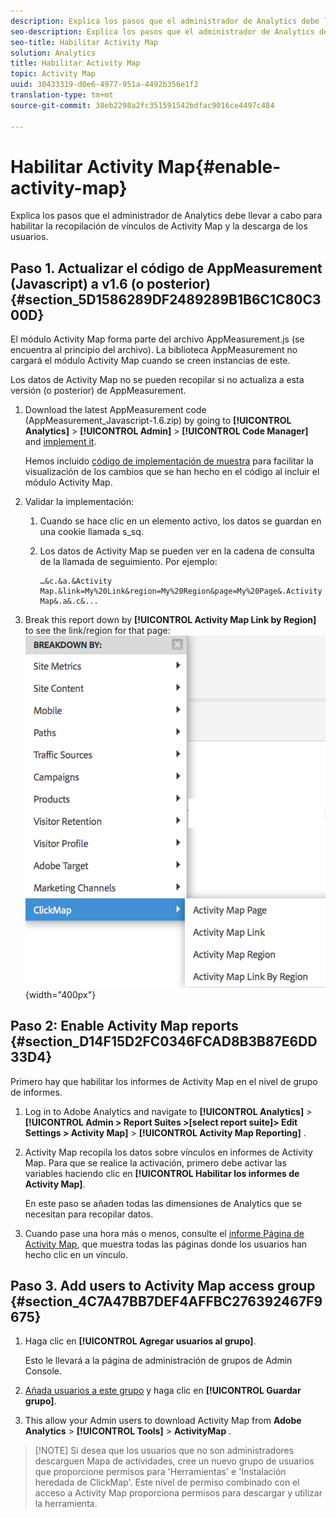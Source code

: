 ```yaml
---
description: Explica los pasos que el administrador de Analytics debe llevar a cabo para habilitar la recopilación de vínculos de Activity Map y la descarga de los usuarios.
seo-description: Explica los pasos que el administrador de Analytics debe llevar a cabo para habilitar la recopilación de vínculos de Activity Map y la descarga de los usuarios.
seo-title: Habilitar Activity Map
solution: Analytics
title: Habilitar Activity Map
topic: Activity Map
uuid: 30433319-d0e6-4977-951a-4492b356e1f2
translation-type: tm+mt
source-git-commit: 38eb2298a2fc351591542bdfac9016ce4497c484

---
```



# Habilitar Activity Map{#enable-activity-map}

Explica los pasos que el administrador de Analytics debe llevar a cabo para habilitar la recopilación de vínculos de Activity Map y la descarga de los usuarios.

## Paso 1. Actualizar el código de AppMeasurement (Javascript) a v1.6 (o posterior) {#section_5D1586289DF2489289B1B6C1C80C300D}

El módulo Activity Map forma parte del archivo AppMeasurement.js (se encuentra al principio del archivo). La biblioteca AppMeasurement no cargará el módulo Activity Map cuando se creen instancias de este.

Los datos de Activity Map no se pueden recopilar si no actualiza a esta versión (o posterior) de AppMeasurement.

1. Download the latest AppMeasurement code (AppMeasurement_Javascript-1.6.zip) by going to  **[!UICONTROL Analytics]** &gt; **[!UICONTROL Admin]** &gt; **[!UICONTROL Code Manager]** and [implement it](https://marketing.adobe.com/resources/help/en_US/sc/implement/js_implementation.html).

   Hemos incluido [código de implementación de muestra](../../../../analyze/activity-map/activitymap-getting-started/activitymap-getting-started-admins/activitymap-sample-implementation-code.md#concept_EC27DA8A62F5411EBED51284CB7E1734) para facilitar la visualización de los cambios que se han hecho en el código al incluir el módulo Activity Map.

1. Validar la implementación:

   1. Cuando se hace clic en un elemento activo, los datos se guardan en una cookie llamada s_sq.
   1. Los datos de Activity Map se pueden ver en la cadena de consulta de la llamada de seguimiento. Por ejemplo:

      ```
      …&c.&a.&Activity Map.&link=My%20Link&region=My%20Region&page=My%20Page&.Activity Map&.a&.c&...
      ```

1. Break this report down by **[!UICONTROL Activity Map Link by Region]** to see the link/region for that page:  ![](assets/am_breakdown.png){width="400px"}

## Paso 2: Enable Activity Map reports {#section_D14F15D2FC0346FCAD8B3B87E6DD33D4}

Primero hay que habilitar los informes de Activity Map en el nivel de grupo de informes.

1. Log in to Adobe Analytics and navigate to  **[!UICONTROL Analytics]** &gt; **[!UICONTROL Admin &gt; Report Suites &gt;[select report suite]&gt; Edit Settings &gt; Activity Map]** &gt; **[!UICONTROL Activity Map Reporting]** .
1. Activity Map recopila los datos sobre vínculos en informes de Activity Map. Para que se realice la activación, primero debe activar las variables haciendo clic en **[!UICONTROL Habilitar los informes de Activity Map]**.

   En este paso se añaden todas las dimensiones de Analytics que se necesitan para recopilar datos.

1. Cuando pase una hora más o menos, consulte el [informe Página de Activity Map](/help/analyze/activity-map/activitymap-reporting-analytics.md), que muestra todas las páginas donde los usuarios han hecho clic en un vínculo.

## Paso 3. Add users to Activity Map access group {#section_4C7A47BB7DEF4AFFBC276392467F9675}

1. Haga clic en **[!UICONTROL Agregar usuarios al grupo]**.

   Esto le llevará a la página de administración de grupos de Admin Console.

1. [Añada usuarios a este grupo](https://marketing.adobe.com/resources/help/en_US/reference/groups.html) y haga clic en **[!UICONTROL Guardar grupo]**.

1. This allow your Admin users to download Activity Map from  **Adobe Analytics** &gt; **[!UICONTROL Tools]** &gt; **ActivityMap** .

> [!NOTE] Si desea que los usuarios que no son administradores descarguen Mapa de actividades, cree un nuevo grupo de usuarios que proporcione permisos para 'Herramientas' e 'Instalación heredada de ClickMap'. Este nivel de permiso combinado con el acceso a Activity Map proporciona permisos para descargar y utilizar la herramienta.
